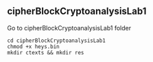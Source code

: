 ## cipherBlockCryptoanalysisLab1

Go to cipherBlockCryptoanalysisLab1 folder

```
cd cipherBlockCryptoanalysisLab1
chmod +x heys.bin
mkdir ctexts && mkdir res
```